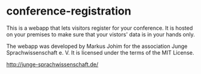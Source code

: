 # conference-registration

This is a webapp that lets visitors register for your conference. It is 
hosted on your premises to make sure that your vistors' data is in your hands
 only.

The webapp was developed by Markus Johim for the association Junge 
Sprachwissenschaft e. V. It is licensed under the terms of the MIT License.

<http://junge-sprachwissenschaft.de/>
